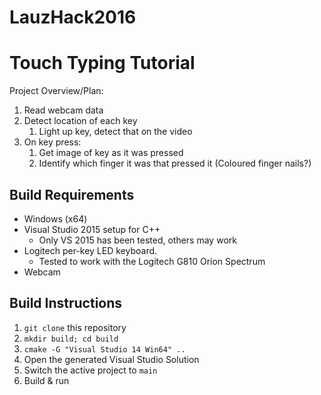 # LauzHack2016

Touch Typing Tutorial
=====================
Project Overview/Plan:
1. Read webcam data
2. Detect location of each key
    1. Light up key, detect that on the video
3. On key press:
    1. Get image of key as it was pressed
    1. Identify which finger it was that pressed it (Coloured finger nails?)

Build Requirements
---------

 - Windows (x64)
 - Visual Studio 2015 setup for C++
    - Only VS 2015 has been tested, others may work
 - Logitech per-key LED keyboard.
   - Tested to work with the Logitech G810 Orion Spectrum
 - Webcam

Build Instructions
---------

1. `git clone` this repository
2. `mkdir build; cd build`
3. `cmake -G "Visual Studio 14 Win64" ..`
4. Open the generated Visual Studio Solution
5. Switch the active project to `main`
6. Build & run



